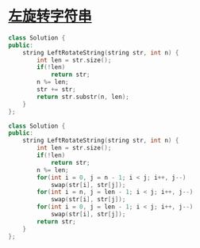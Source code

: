 # [左旋转字符串](https://www.nowcoder.com/practice/12d959b108cb42b1ab72cef4d36af5ec?tpId=13&tqId=11196&tPage=3&rp=3&ru=/ta/coding-interviews&qru=/ta/coding-interviews/question-ranking)

```c++
class Solution {
public:
    string LeftRotateString(string str, int n) {
        int len = str.size();
        if(!len)
            return str;
        n %= len;
        str += str;
        return str.substr(n, len);
    }
};
```



```c++
class Solution {
public:
    string LeftRotateString(string str, int n) {
        int len = str.size();
        if(!len)
            return str;
        n %= len;
        for(int i = 0, j = n - 1; i < j; i++, j--)
            swap(str[i], str[j]);
        for(int i = n, j = len - 1; i < j; i++, j--)
            swap(str[i], str[j]);
        for(int i = 0, j = len - 1; i < j; i++, j--)
            swap(str[i], str[j]);
        return str;
    }
};
```

